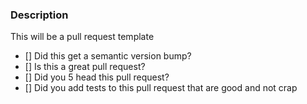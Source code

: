 ### Description

This will be a pull request template

- [] Did this get a semantic version bump?
- [] Is this a great pull request?
- [] Did you 5 head this pull request?
- [] Did you add tests to this pull request that are good and not crap
